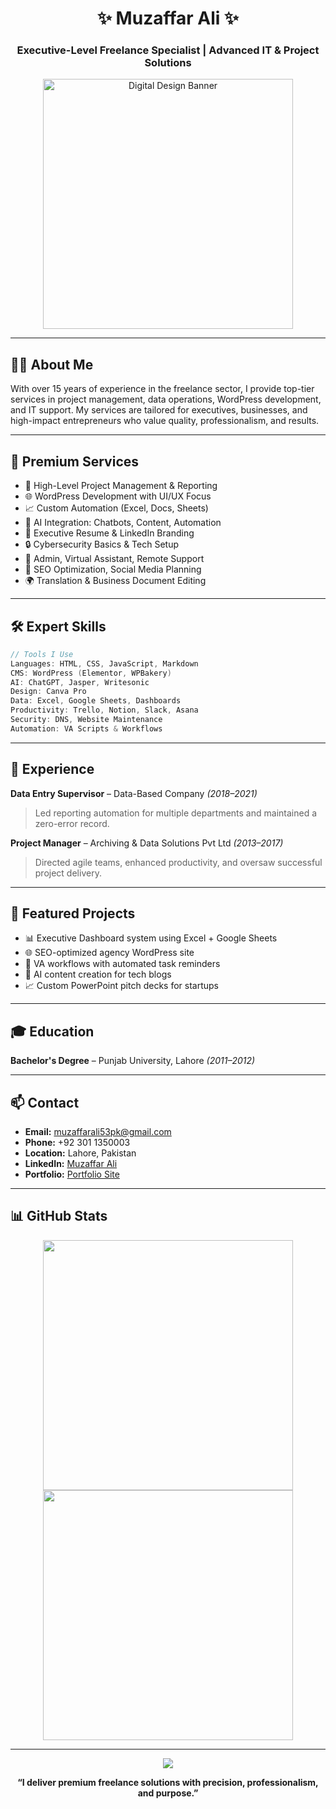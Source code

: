 <h1 align="center">✨ Muzaffar Ali ✨</h1>
<h3 align="center">Executive-Level Freelance Specialist | Advanced IT & Project Solutions</h3>

<p align="center">
  <img src="https://media.giphy.com/media/qgQUggAC3Pfv687qPC/giphy.gif" width="400" alt="Digital Design Banner">
</p>

---

## 🧑‍💼 About Me

With over 15 years of experience in the freelance sector, I provide top-tier services in project management, data operations, WordPress development, and IT support. My services are tailored for executives, businesses, and high-impact entrepreneurs who value quality, professionalism, and results.

---

## 🔧 Premium Services

- 🚀 High-Level Project Management & Reporting
- 🌐 WordPress Development with UI/UX Focus
- 📈 Custom Automation (Excel, Docs, Sheets)
- 🤖 AI Integration: Chatbots, Content, Automation
- 📝 Executive Resume & LinkedIn Branding
- 🔒 Cybersecurity Basics & Tech Setup
- 📠 Admin, Virtual Assistant, Remote Support
- 📣 SEO Optimization, Social Media Planning
- 🌍 Translation & Business Document Editing

---

## 🛠️ Expert Skills

```go
// Tools I Use
Languages: HTML, CSS, JavaScript, Markdown
CMS: WordPress (Elementor, WPBakery)
AI: ChatGPT, Jasper, Writesonic
Design: Canva Pro
Data: Excel, Google Sheets, Dashboards
Productivity: Trello, Notion, Slack, Asana
Security: DNS, Website Maintenance
Automation: VA Scripts & Workflows
```

---

## 📍 Experience

**Data Entry Supervisor** – Data-Based Company *(2018–2021)*  
> Led reporting automation for multiple departments and maintained a zero-error record.

**Project Manager** – Archiving & Data Solutions Pvt Ltd *(2013–2017)*  
> Directed agile teams, enhanced productivity, and oversaw successful project delivery.

---

## 💼 Featured Projects

- 📊 Executive Dashboard system using Excel + Google Sheets
- 🌐 SEO-optimized agency WordPress site
- 🤖 VA workflows with automated task reminders
- 🧠 AI content creation for tech blogs
- 📈 Custom PowerPoint pitch decks for startups

---

## 🎓 Education

**Bachelor's Degree** – Punjab University, Lahore *(2011–2012)*

---

## 📫 Contact

- **Email:** muzaffarali53pk@gmail.com  
- **Phone:** +92 301 1350003  
- **Location:** Lahore, Pakistan  
- **LinkedIn:** [Muzaffar Ali](https://linkedin.com/in/muzaffar-ali-74850130b)  
- **Portfolio:** [Portfolio Site](https://muzaffarali3.github.io/muzaffarali-portfolio/)

---

## 📊 GitHub Stats

<p align="center">
  <img src="https://github-readme-stats.vercel.app/api?username=muzaffarali53pk&show_icons=true&theme=radical" width="400">
  <img src="https://github-readme-stats.vercel.app/api/top-langs/?username=muzaffarali53pk&layout=compact&theme=radical" width="400">
</p>

---

<p align="center">
  <img src="https://capsule-render.vercel.app/api?type=waving&color=2e55a3&height=120&section=footer"/>
</p>

<p align="center">
  <strong>“I deliver premium freelance solutions with precision, professionalism, and purpose.”</strong>
</p>
